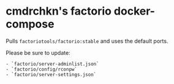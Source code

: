 # cmdrchkn's factorio docker-compose

Pulls `factoriotools/factorio:stable` and uses the default ports.

Please be sure to update:
    
    - `factorio/server-adminlist.json`
    - `factorio/config/rconpw`
    - `factorio/server-settings.json`
